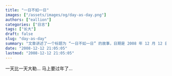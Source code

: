 ```yaml
---
title: "一日不如一日"
images: ["/assets/images/og/day-as-day.png"]
authors: ["eallion"]
categories: ["日志"]
tags: ["长大"]
draft: false
slug: "day-as-day"
summary: "文章讲述了一个标题为 “一日不如一日” 的故事，日期是 2008 年 12 月 12 日。文章提到 AI 摘要接口暂时失联，表达了时间过得很快的感叹。同时也提到距离过年的时间越来越近。"
date: "2008-12-12 21:05:05"
lastmod: "2008-12-12 21:05:05"
---
```


一天比一天大勒...
马上要过年了...
